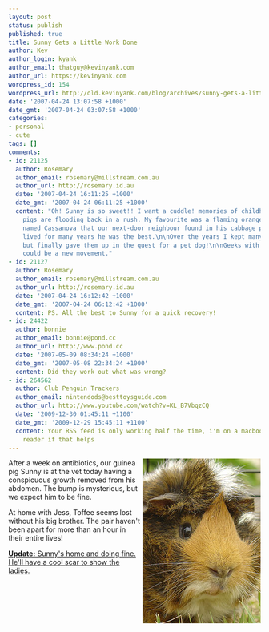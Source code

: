 ```yaml
---
layout: post
status: publish
published: true
title: Sunny Gets a Little Work Done
author: Kev
author_login: kyank
author_email: thatguy@kevinyank.com
author_url: https://kevinyank.com
wordpress_id: 154
wordpress_url: http://old.kevinyank.com/blog/archives/sunny-gets-a-little-work-done
date: '2007-04-24 13:07:58 +1000'
date_gmt: '2007-04-24 03:07:58 +1000'
categories:
- personal
- cute
tags: []
comments:
- id: 21125
  author: Rosemary
  author_email: rosemary@millstream.com.au
  author_url: http://rosemary.id.au
  date: '2007-04-24 16:11:25 +1000'
  date_gmt: '2007-04-24 06:11:25 +1000'
  content: "Oh! Sunny is so sweet!! I want a cuddle! memories of childhood guinea
    pigs are flooding back in a rush. My favourite was a flaming orange abyssinian
    named Cassanova that our next-door neighbour found in his cabbage patch. \n\nCassanova
    lived for many years he was the best.\n\nOver the years I kept many guinea pigs
    but finally gave them up in the quest for a pet dog!\n\nGeeks with guinea pigs...
    could be a new movement."
- id: 21127
  author: Rosemary
  author_email: rosemary@millstream.com.au
  author_url: http://rosemary.id.au
  date: '2007-04-24 16:12:42 +1000'
  date_gmt: '2007-04-24 06:12:42 +1000'
  content: PS. All the best to Sunny for a quick recovery!
- id: 24422
  author: bonnie
  author_email: bonnie@pond.cc
  author_url: http://www.pond.cc
  date: '2007-05-09 08:34:24 +1000'
  date_gmt: '2007-05-08 22:34:24 +1000'
  content: Did they work out what was wrong?
- id: 264562
  author: Club Penguin Trackers
  author_email: nintendods@besttoysguide.com
  author_url: http://www.youtube.com/watch?v=KL_B7VbqzCQ
  date: '2009-12-30 01:45:11 +1100'
  date_gmt: '2009-12-29 15:45:11 +1100'
  content: Your RSS feed is only working half the time, i'm on a macbook running google
    reader if that helps
---
```

<p><a href="https://flickr.com/photos/sentience/343876701/"><img align="right" title="Sunny" id="image153" alt="Sunny" src="/assets/wp-content/uploads/2007/04/sunny.jpg" /></a>After a week on antibiotics, our guinea pig Sunny is at the vet today having a conspicuous growth removed from his abdomen. The bump is mysterious, but we expect him to be fine.</p>
<p>At home with Jess, Toffee seems lost without his big brother. The pair haven't been apart for more than an hour in their entire lives!</p>
<p><ins><strong>Update:</strong> Sunny's home and doing fine. He'll have a cool scar to show the ladies.</ins></p>
